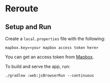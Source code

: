 # Reroute

## Setup and Run

Create a `local.properties` file with the following:
```properties
mapbox.key=<your mapbox access token here>
```

You can get an access token from [Mapbox](https://mapbox.com). 

To build and serve the app, run:

```shell
./gradlew :web:jsBrowserRun --continuous
```